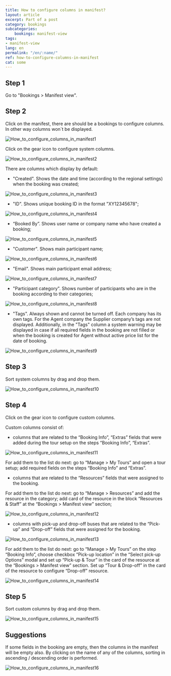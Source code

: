 ```yaml
---
title: How to configure columns in manifest?
layout: article
excerpt: Part of a post
category: bookings
subcategories:
    bookings: manifest-view
tags:
- manifest-view
lang: en
permalink: "/en/:name/"
ref: how-to-configure-columns-in-manifest
cat: some
---
```


## **Step 1**

Go to "Bookings > Manifest view".

## **Step 2**

Click on the manifest, there are should be a bookings to configure columns. In other way columns won`t be displayed.

![How_to_configure_columns_in_manifest1](/assets/images/how_to_configure_columns_in_manifest1.png)

Click on the gear icon to configure system columns. 

![How_to_configure_columns_in_manifest2](/assets/images/how_to_configure_columns_in_manifest2.png)

There are columns which display by default: 

- "Created". Shows the date and time (according to the regional settings) when the booking was created;

![How_to_configure_columns_in_manifest3](/assets/images/how_to_configure_columns_in_manifest3.png)

 - "ID". Shows unique booking ID in the format "ХY12345678";

![How_to_configure_columns_in_manifest4](/assets/images/how_to_configure_columns_in_manifest4.png)

- “Booked By”. Shows user name or company name who have created a booking;

![How_to_configure_columns_in_manifest5](/assets/images/how_to_configure_columns_in_manifest5.png)

- "Customer". Shows main participant name;

![How_to_configure_columns_in_manifest6](/assets/images/how_to_configure_columns_in_manifest6.png)

- "Email". Shows main participant email address;

![How_to_configure_columns_in_manifest7](/assets/images/how_to_configure_columns_in_manifest7.png)

- "Participant category". Shows number of participants who are in the booking according to their categories;

![How_to_configure_columns_in_manifest8](/assets/images/how_to_configure_columns_in_manifest8.png)

- "Tags". Always shown and cannot be turned off. Each company has its own tags. For the Agent company the Supplier company’s tags are not displayed. Additionally, in the "Tags" column a system warning may be displayed in case if all required fields in the booking are not filled or when the booking is created for Agent without active price list for the date of booking.

![How_to_configure_columns_in_manifest9](/assets/images/how_to_configure_columns_in_manifest9.png)

## **Step 3**

Sort system columns by drag and drop them.

![How_to_configure_columns_in_manifest10](/assets/images/how_to_configure_columns_in_manifest10.gif)

## **Step 4**

Click on the gear icon to configure custom columns. 

Custom columns consist of:

- columns that are related to the “Booking Info”, “Extras” fields that were added during the tour setup on the steps “Booking Info”, “Extras”. 

![How_to_configure_columns_in_manifest11](/assets/images/how_to_configure_columns_in_manifest11.png)

For add them to the list do next: go to “Manage > My Tours” and open a tour setup; add required fields on the steps “Booking Info” and “Extras”.

- columns that are related to the “Resources” fields that were assigned to the booking. 

For add them to the list do next: go to “Manage > Resources” and add the resource in the сategory; add card of the resource in the block “Resources & Staff” at the “Bookings > Manifest view” section;

![How_to_configure_columns_in_manifest12](/assets/images/how_to_configure_columns_in_manifest12.png)

- columns with pick-up and drop-off buses that are related to the “Pick-up” and “Drop-off” fields that were assigned for the booking. 

![How_to_configure_columns_in_manifest13](/assets/images/how_to_configure_columns_in_manifest13.png)

For add them to the list do next: go to “Manage > My Tours” on the step “Booking Info”, choose checkbox “Pick-up location” in the “Select pick-up Options” modal and set up “Pick-up & Tour” in the card of the resource at the “Bookings > Manifest view” section. Set up “Tour & Drop-off” in the card of the resource to configure “Drop-off” resource.

![How_to_configure_columns_in_manifest14](/assets/images/how_to_configure_columns_in_manifest14.png)

## **Step 5**

Sort custom columns by drag and drop them.

![How_to_configure_columns_in_manifest15](/assets/images/how_to_configure_columns_in_manifest15.gif)

## **Suggestions**

If some fields in the booking are empty, then the columns in the manifest will be empty also. By clicking on the name of any of the columns, sorting in ascending / descending order is performed. 

![How_to_configure_columns_in_manifest16](/assets/images/how_to_configure_columns_in_manifest16.gif)


